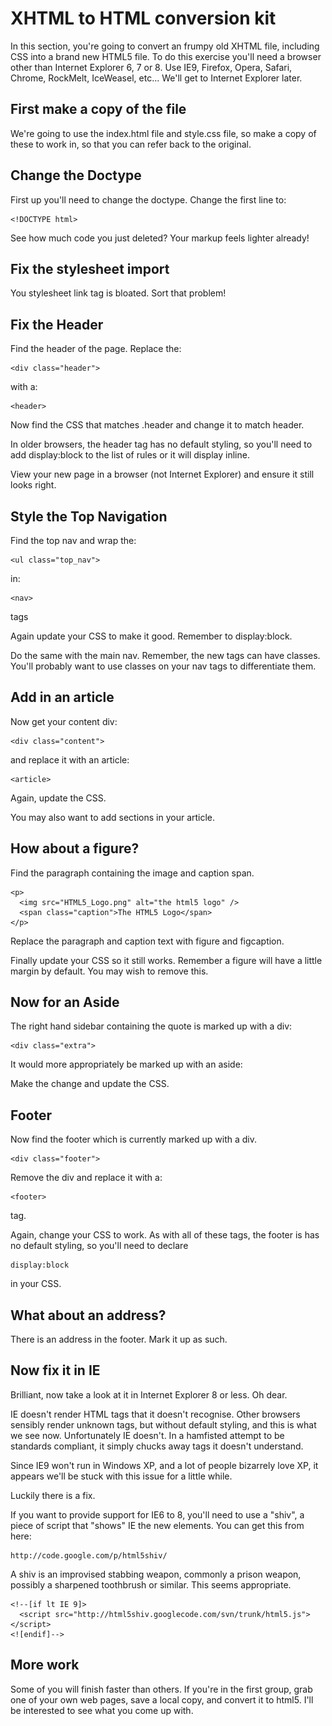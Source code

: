 # XHTML to HTML conversion kit

In this section, you're going to convert an frumpy old XHTML file, including CSS into a brand new HTML5 file. To do this exercise you'll need a browser other than Internet Explorer 6, 7 or 8. Use IE9, Firefox, Opera, Safari, Chrome, RockMelt, IceWeasel, etc... We'll get to Internet Explorer later.

## First make a copy of the file

We're going to use the index.html file and style.css file, so make a copy of these to work in, so that you can refer back to the original.

## Change the Doctype

First up you'll need to change the doctype. Change the first line to:

    <!DOCTYPE html>

See how much code you just deleted? Your markup feels lighter already!

## Fix the stylesheet import

You stylesheet link tag is bloated. Sort that problem!

## Fix the Header

Find the header of the page. Replace the:

    <div class="header">

with a:

    <header>

Now find the CSS that matches .header and change it to match header.

In older browsers, the header tag has no default styling, so you'll need to add display:block to the list of rules or it will display inline.

View your new page in a browser (not Internet Explorer) and ensure it still looks right.

## Style the Top Navigation

Find the top nav and wrap the:

    <ul class="top_nav">

in:

    <nav>

tags

Again update your CSS to make it good. Remember to display:block.

Do the same with the main nav. Remember, the new tags can have classes. You'll probably want to use classes on your nav tags to differentiate them.

## Add in an article

Now get your content div:

    <div class="content">

and replace it with an article:

    <article>

Again, update the CSS.

You may also want to add sections in your article.

## How about a figure?

Find the paragraph containing the image and caption span.

    <p>
      <img src="HTML5_Logo.png" alt="the html5 logo" />
      <span class="caption">The HTML5 Logo</span>
    </p>

Replace the paragraph and caption text with figure and figcaption.

Finally update your CSS so it still works. Remember a figure will have a little margin by default. You may wish to remove this.

## Now for an Aside

The right hand sidebar containing the quote is marked up with a div:

    <div class="extra">

It would more appropriately be marked up with an aside:

   <aside>

Make the change and update the CSS.

## Footer

Now find the footer which is currently marked up with a div.

    <div class="footer">

Remove the div and replace it with a:

    <footer>

tag.

Again, change your CSS to work. As with all of these tags, the footer is has no default styling, so you'll need to declare

    display:block

in your CSS.

## What about an address?

There is an address in the footer. Mark it up as such.

## Now fix it in IE

Brilliant, now take a look at it in Internet Explorer 8 or less. Oh dear.

IE doesn't render HTML tags that it doesn't recognise. Other browsers sensibly render unknown tags, but without default styling, and this is what we see now. Unfortunately IE doesn't. In a hamfisted attempt to be standards compliant, it simply chucks away tags it doesn't understand.

Since IE9 won't run in Windows XP, and a lot of people bizarrely love XP, it appears we'll be stuck with this issue for a little while.

Luckily there is a fix.

If you want to provide support for IE6 to 8, you'll need to use a "shiv", a piece of script that "shows" IE the new elements. You can get this from here:

    http://code.google.com/p/html5shiv/

A shiv is an improvised stabbing weapon, commonly a prison weapon, possibly a sharpened toothbrush or similar. This seems appropriate.

    <!--[if lt IE 9]>
      <script src="http://html5shiv.googlecode.com/svn/trunk/html5.js"></script>
    <![endif]-->

## More work

Some of you will finish faster than others. If you're in the first group, grab one of your own web pages, save a local copy, and convert it to html5. I'll be interested to see what you come up with.